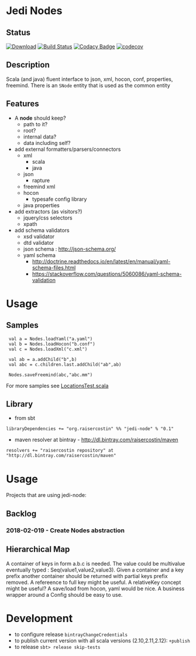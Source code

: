 # Jedi Nodes

## Status
[![Download](https://api.bintray.com/packages/raisercostin/maven/jedi-nodes/images/download.svg)](https://bintray.com/raisercostin/maven/jedi-nodes/_latestVersion)
[![Build Status](https://travis-ci.org/raisercostin/jedi-node.svg?branch=master)](https://travis-ci.org/raisercostin/jedi-node)
[![Codacy Badge](https://www.codacy.com/project/badge/5cc4b6b21f694317ab8beec05342c7b5)](https://www.codacy.com/app/raisercostin/jedi-node)
[![codecov](https://codecov.io/gh/raisercostin/jedi-nodes/branch/master/graph/badge.svg)](https://codecov.io/gh/raisercostin/jedi-node)
<!--[![codecov.io](http://codecov.io/github/raisercostin/jedi-nodes/coverage.svg?branch=master)](http://codecov.io/github/raisercostin/jedi-node?branch=master)-->

## Description
Scala (and java) fluent interface to json, xml, hocon, conf, properties, freemind.
There is an `SNode` entity that is used as the common entity

## Features
- A **node** should keep?
  - path to it?
  - root?
  - internal data?
  - data including self?
- add external formatters/parsers/connectors
  - xml
    - scala
    - java
  - json
    - rapture
  - freemind xml
  - hocon
    - typesafe config library
  - java properties
- add extractors (as visitors?)
  - jquery/css selectors
  - xpath
- add schema validators
  - xsd validator
  - dtd validator
  - json schema : http://json-schema.org/
  - yaml schema
    - http://doctrine.readthedocs.io/en/latest/en/manual/yaml-schema-files.html
    - https://stackoverflow.com/questions/5060086/yaml-schema-validation

# Usage
## Samples
 ```
  val a = Nodes.loadYaml("a.yaml")
  val b = Nodes.loadHocon("b.conf")
  val c = Nodes.loadXml("c.xml")
  
  val ab = a.addChild("b",b)
  val abc = c.children.last.addChild("ab",ab)
  
  Nodes.saveFreemind(abc,"abc.mm")
 ```

For more samples see [LocationsTest.scala](src/test/scala/org/raisercostin/util/io/LocationsTest.scala)

## Library
 - from sbt

 ```
 libraryDependencies += "org.raisercostin" %% "jedi-node" % "0.1"
 ```
 - maven resolver at bintray - http://dl.bintray.com/raisercostin/maven

 ```
 resolvers += "raisercostin repository" at "http://dl.bintray.com/raisercostin/maven"
 ```

# Usage

Projects that are using jedi-node:
 
## Backlog

### 2018-02-019 - Create Nodes abstraction


## Hierarchical Map
A container of keys in form a.b.c is needed.
The value could be multivalue eventually typed : Seq(value1,value2,value3).
Given a container and a key prefix another container should be returned with partial keys prefix removed.
A refereence to full key might be useful. A relativeKey concept might be useful?
A save/load from hocon, yaml would be nice.
A business wrapper around a Config should be easy to use.

# Development

 - to configure release
   ```bintrayChangeCredentials```
 - to publish current version with all scala versions (2.10,2.11,2.12):
   ```+publish```
 - to release
   ```sbt> release skip-tests```
